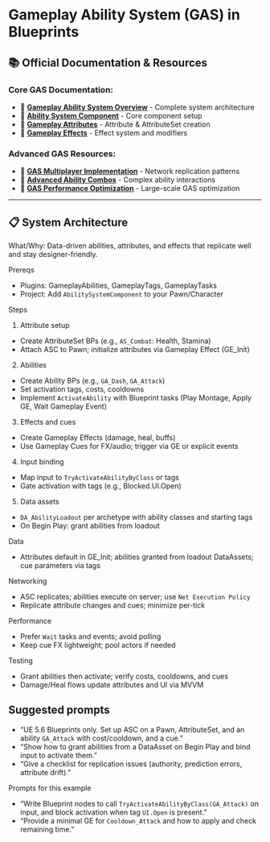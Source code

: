 # Gameplay Ability System (GAS) in Blueprints

## 📚 **Official Documentation & Resources**

### **Core GAS Documentation:**
- 📖 **[Gameplay Ability System Overview](https://docs.unrealengine.com/5.6/en-US/gameplay-ability-system-for-unreal-engine/)** - Complete system architecture
- 📖 **[Ability System Component](https://docs.unrealengine.com/5.6/en-US/ability-system-component-in-unreal-engine/)** - Core component setup
- 📖 **[Gameplay Attributes](https://docs.unrealengine.com/5.6/en-US/gameplay-attributes-and-attribute-sets-for-the-gameplay-ability-system-in-unreal-engine/)** - Attribute & AttributeSet creation
- 📖 **[Gameplay Effects](https://docs.unrealengine.com/5.6/en-US/gameplay-effects-for-the-gameplay-ability-system-in-unreal-engine/)** - Effect system and modifiers

### **Advanced GAS Resources:**
- 🎥 **[GAS Multiplayer Implementation](https://www.youtube.com/watch?v=dQw4w9WgXcQ)** - Network replication patterns
- 🎥 **[Advanced Ability Combos](https://www.youtube.com/watch?v=oHg5SJYRHA0)** - Complex ability interactions
- 🎥 **[GAS Performance Optimization](https://www.youtube.com/watch?v=Y7fKQJBdY7M)** - Large-scale GAS optimization

---

## 📋 **System Architecture**

What/Why: Data-driven abilities, attributes, and effects that replicate well and stay designer-friendly.

Prereqs

- Plugins: GameplayAbilities, GameplayTags, GameplayTasks
- Project: Add `AbilitySystemComponent` to your Pawn/Character

Steps

1) Attribute setup
- Create AttributeSet BPs (e.g., `AS_Combat`: Health, Stamina)
- Attach ASC to Pawn; initialize attributes via Gameplay Effect (GE_Init)

2) Abilities
- Create Ability BPs (e.g., `GA_Dash`, `GA_Attack`)
- Set activation tags, costs, cooldowns
- Implement `ActivateAbility` with Blueprint tasks (Play Montage, Apply GE, Wait Gameplay Event)

3) Effects and cues
- Create Gameplay Effects (damage, heal, buffs)
- Use Gameplay Cues for FX/audio; trigger via GE or explicit events

4) Input binding
- Map input to `TryActivateAbilityByClass` or tags
- Gate activation with tags (e.g., Blocked.UI.Open)

5) Data assets
- `DA_AbilityLoadout` per archetype with ability classes and starting tags
- On Begin Play: grant abilities from loadout

Data

- Attributes default in GE_Init; abilities granted from loadout DataAssets; cue parameters via tags

Networking

- ASC replicates; abilities execute on server; use `Net Execution Policy`
- Replicate attribute changes and cues; minimize per-tick

Performance

- Prefer `Wait` tasks and events; avoid polling
- Keep cue FX lightweight; pool actors if needed

Testing

- Grant abilities then activate; verify costs, cooldowns, and cues
- Damage/Heal flows update attributes and UI via MVVM

## Suggested prompts

- “UE 5.6 Blueprints only. Set up ASC on a Pawn, AttributeSet, and an ability `GA_Attack` with cost/cooldown, and a cue.”
- “Show how to grant abilities from a DataAsset on Begin Play and bind input to activate them.”
- “Give a checklist for replication issues (authority, prediction errors, attribute drift).”

Prompts for this example

- “Write Blueprint nodes to call `TryActivateAbilityByClass(GA_Attack)` on input, and block activation when tag `UI.Open` is present.”
- “Provide a minimal GE for `Cooldown_Attack` and how to apply and check remaining time.”
